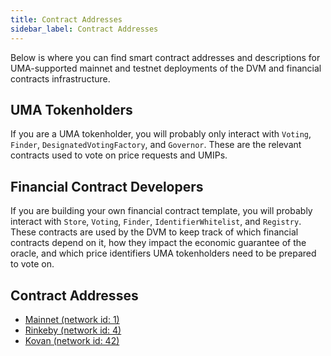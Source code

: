 ```yaml
---
title: Contract Addresses
sidebar_label: Contract Addresses
---
```


Below is where you can find smart contract addresses and descriptions for UMA-supported mainnet and testnet deployments of the DVM and financial contracts infrastructure.

## UMA Tokenholders

If you are a UMA tokenholder, you will probably only interact with `Voting`, `Finder`, `DesignatedVotingFactory`, and `Governor`.
These are the relevant contracts used to vote on price requests and UMIPs.

## Financial Contract Developers

If you are building your own financial contract template, you will probably interact with `Store`, `Voting`, `Finder`, `IdentifierWhitelist`, and `Registry`.
These contracts are used by the DVM to keep track of which financial contracts depend on it, how they impact the economic guarantee of the oracle, and which price identifiers UMA tokenholders need to be prepared to vote on.

## Contract Addresses

- [Mainnet (network id: 1)](https://github.com/UMAprotocol/protocol/blob/master/packages/core/networks/1.json)
- [Rinkeby (network id: 4)](https://github.com/UMAprotocol/protocol/blob/master/packages/core/networks/4.json)
- [Kovan (network id: 42)](https://github.com/UMAprotocol/protocol/blob/master/packages/core/networks/42.json)

<!-- ## Key Contracts

**IdentifierWhitelist**

This contract stores all supported plaintext price identifiers. During a vote for a new price identifier, an `addSupportedIdentifier()` transaction call is submitted. 

| [Mainnet Address](https://etherscan.io/address/0xcF649d9Da4D1362C4DAEa67573430Bd6f945e570)         | [Kovan Address](https://kovan.etherscan.io/address/0xeF9c374b7976941fCAf5e501eaB531E430463fC6)      | [Docs](https://docs-dot-uma-protocol.appspot.com/uma/contracts/IdentifierWhitelist.html)  | [Source Code](https://github.com/UMAprotocol/protocol/blob/master/packages/core/contracts/oracle/implementation/IdentifierWhitelist.sol)
| ----------------------- | ------------------ | ---------------------- | ---------------------- |

**AddressWhitelist**

This contract stores the address and final fee for all supported collateral currency types. During a vote for a new collateral currency, an `addToWhitelist()` transaction call is submitted. 

| [Mainnet Address](https://etherscan.io/address/0xdBF90434dF0B98219f87d112F37d74B1D90758c7)         | [Kovan Address](https://kovan.etherscan.io/address/0xf8bdAb5d675F76eD863fF9Fa35B129A6e43e71cA)      | [Docs](https://docs-dot-uma-protocol.appspot.com/uma/contracts/AddressWhitelist.html)  | [Source Code](https://github.com/UMAprotocol/protocol/blob/master/packages/core/contracts/common/implementation/AddressWhitelist.sol)
| ----------------------- | ------------------ | ---------------------- | ---------------------- |

**ExpiringMultiPartyCreator**

This is the factory contract that provides a template for all ExpiringMultiParty (EMP) contracts. To create a new ExpiringMultiParty contract, a deployer only needs to call `createExpiringMultiParty()`.

| [Mainnet Address](https://etherscan.io/address/0x9A077D4fCf7B26a0514Baa4cff0B481e9c35CE87)         | [Kovan Address](https://kovan.etherscan.io/address/0xF763D367E1302A16716b6c40783A17c1aC754F2E)      | [Docs](https://docs-dot-uma-protocol.appspot.com/uma/contracts/ExpiringMultiPartyCreator.html)  | [Source Code](https://github.com/UMAprotocol/protocol/blob/master/packages/core/contracts/financial-templates/expiring-multiparty/ExpiringMultiPartyCreator.sol)
| ----------------------- | ------------------ | ---------------------- | ---------------------- |

**Voting**

This is the contract that voters interact with to provide prices and vote on new governor transactions. To vote, a voter will need to call `commitVote()` and `revealVote()`.

| [Mainnet Address](https://etherscan.io/address/0x1d847fb6e04437151736a53f09b6e49713a52aad)         | [Kovan Address](https://kovan.etherscan.io/address/0x03fe668862a0BFa9d3706A0ebA18007464343FdD)      | [Docs](https://docs-dot-uma-protocol.appspot.com/uma/contracts/Voting.html)  | [Source Code](https://github.com/UMAprotocol/protocol/blob/master/packages/core/contracts/oracle/implementation/Voting.sol)
| ----------------------- | ------------------ | ---------------------- | ---------------------- |

**Governor**

The governor contract is used to propose new protocol upgrade votes. To propose an upgrade, a participant would need to call `propose()`.

| [Mainnet Address](https://etherscan.io/address/0x592349F7DeDB2b75f9d4F194d4b7C16D82E507Dc)         | [Kovan Address](https://kovan.etherscan.io/address/0xca4575EE197308c9D2aBF813A5f064f44898b7a4)      | [Docs](https://docs-dot-uma-protocol.appspot.com/uma/contracts/Governor.html)  | [Source Code](https://github.com/UMAprotocol/protocol/blob/master/packages/core/contracts/oracle/implementation/Governor.sol)
| ----------------------- | ------------------ | ---------------------- | ---------------------- | -->

<!-- # Deployed Synthetic Tokens

You can also find a list of supported deployments of the priceless synthetic token contract template on various networks.

## Kovan (network id: 42)

- [Kovan Synthetic Tokens](https://docs.google.com/spreadsheets/d/1gLjt58hFh-l5SDhoRyz4t8oQCYx74tYRypMmIuYwJ1c/edit?usp=sharing) -->
